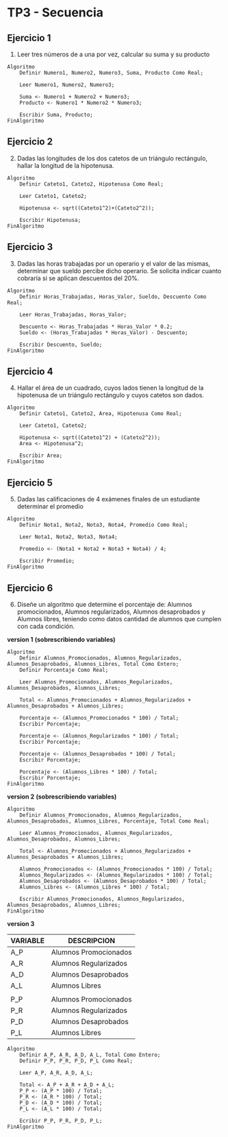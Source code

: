 # TP3 - Secuencia

## Ejercicio 1

1. Leer tres números de a una por vez, calcular su suma y su producto

```
Algoritmo
    Definir Numero1, Numero2, Numero3, Suma, Producto Como Real;

    Leer Numero1, Numero2, Numero3;

    Suma <- Numero1 + Numero2 + Numero3;
    Producto <- Numero1 * Numero2 * Numero3;

    Escribir Suma, Producto;
FinAlgoritmo
```

## Ejercicio 2

2. Dadas las longitudes de los dos catetos de un triángulo rectángulo, hallar la longitud de la hipotenusa.

```
Algoritmo
    Definir Cateto1, Cateto2, Hipotenusa Como Real;

    Leer Cateto1, Cateto2;

    Hipotenusa <- sqrt((Cateto1^2)+(Cateto2^2));

    Escribir Hipotenusa;
FinAlgoritmo
```

## Ejercicio 3

3. Dadas  las  horas  trabajadas  por  un  operario  y  el  valor  de  las  mismas,  determinar  que sueldo percibe dicho operario. Se solicita indicar cuanto cobraría si se aplican descuentos del 20%.

```
Algoritmo
    Definir Horas_Trabajadas, Horas_Valor, Sueldo, Descuento Como Real;

    Leer Horas_Trabajadas, Horas_Valor;

    Descuento <- Horas_Trabajadas * Horas_Valor * 0.2;
    Sueldo <- (Horas_Trabajadas * Horas_Valor) - Descuento;

    Escribir Descuento, Sueldo;
FinAlgoritmo
```

## Ejercicio 4

4. Hallar  el  área  de  un  cuadrado,  cuyos  lados  tienen  la  longitud  de  la  hipotenusa  de  un triángulo rectángulo y cuyos catetos son dados.

```
Algoritmo 
    Definir Cateto1, Cateto2, Area, Hipotenusa Como Real;

    Leer Cateto1, Cateto2;

    Hipotenusa <- sqrt((Cateto1^2) + (Cateto2^2));
    Area <- Hipotenusa^2;

    Escribir Area;
FinAlgoritmo
```

## Ejercicio 5

5. Dadas las calificaciones de 4 exámenes finales de un estudiante determinar el promedio

```
Algoritmo
    Definir Nota1, Nota2, Nota3, Nota4, Promedio Como Real;

    Leer Nota1, Nota2, Nota3, Nota4;

    Promedio <- (Nota1 + Nota2 + Nota3 + Nota4) / 4;

    Escribir Promedio;
FinAlgoritmo
```

## Ejercicio 6

6. Diseñe un algoritmo que determine el porcentaje de: Alumnos promocionados, Alumnos regularizados, Alumnos desaprobados y Alumnos libres, teniendo como datos cantidad de alumnos que cumplen con cada condición.

**version 1** __(sobrescribiendo variables)__
```
Algoritmo
    Definir Alumnos_Promocionados, Alumnos_Regularizados, Alumnos_Desaprobados, Alumnos_Libres, Total Como Entero;
    Definir Porcentaje Como Real;

    Leer Alumnos_Promocionados, Alumnos_Regularizados, Alumnos_Desaprobados, Alumnos_Libres;

    Total <- Alumnos_Promocionados + Alumnos_Regularizados + Alumnos_Desaprobados + Alumnos_Libres;

    Porcentaje <- (Alumnos_Promocionados * 100) / Total;
    Escribir Porcentaje;

    Porcentaje <- (Alumnos_Regularizados * 100) / Total;
    Escribir Porcentaje;

    Porcentaje <- (Alumnos_Desaprobados * 100) / Total;
    Escribir Porcentaje;

    Porcentaje <- (Alumnos_Libres * 100) / Total;
    Escribir Porcentaje;
FinAlgoritmo
```

**version 2** __(sobrescribiendo variables)__
```
Algoritmo
    Definir Alumnos_Promocionados, Alumnos_Regularizados, Alumnos_Desaprobados, Alumnos_Libres, Porcentaje, Total Como Real;

    Leer Alumnos_Promocionados, Alumnos_Regularizados, Alumnos_Desaprobados, Alumnos_Libres;

    Total <- Alumnos_Promocionados + Alumnos_Regularizados + Alumnos_Desaprobados + Alumnos_Libres;

    Alumnos_Promocionados <- (Alumnos_Promocionados * 100) / Total;
    Alumnos_Regularizados <- (Alumnos_Regularizados * 100) / Total;
    Alumnos_Desaprobados <- (Alumnos_Desaprobados * 100) / Total;
    Alumnos_Libres <- (Alumnos_Libres * 100) / Total;

    Escribir Alumnos_Promocionados, Alumnos_Regularizados, Alumnos_Desaprobados, Alumnos_Libres;
FinAlgoritmo
```


**version 3**

| VARIABLE | DESCRIPCION |
| -------- | ----------- |
| A_P | Alumnos Promocionados |
| A_R | Alumnos Regularizados |
| A_D | Alumnos Desaprobados  |
| A_L |     Alumnos Libres    |
|     |                       |
| P_P | Alumnos Promocionados |
| P_R | Alumnos Regularizados |
| P_D |  Alumnos Desaprobados |
| P_L |     Alumnos Libres    |

```
Algoritmo
    Definir A_P, A_R, A_D, A_L, Total Como Entero;
    Definir P_P, P_R, P_D, P_L Como Real;

    Leer A_P, A_R, A_D, A_L;

    Total <- A_P + A_R + A_D + A_L;
    P_P <- (A_P * 100) / Total;
    P_R <- (A_R * 100) / Total;
    P_D <- (A_D * 100) / Total;
    P_L <- (A_L * 100) / Total;

    Ecribir P_P, P_R, P_D, P_L;
FinAlgoritmo
```

